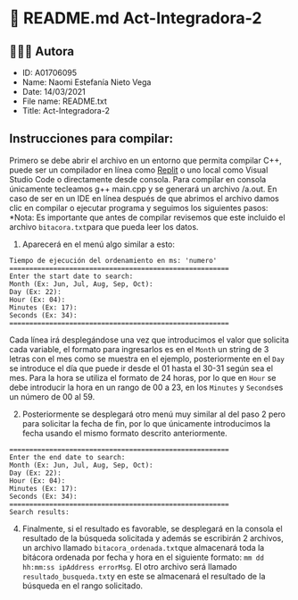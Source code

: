 # 📌 README.md Act-Integradora-2

## 👩🏻‍💻 Autora
* ID:          A01706095
* Name:        Naomi Estefanía Nieto Vega 
* Date:        14/03/2021
* File name:   README.txt
* Title:       Act-Integradora-2

## Instrucciones para compilar:
Primero se debe abrir el archivo en un entorno que permita compilar C++, puede ser un compilador en línea como [Replit](https://replit.com/) o uno local como Visual Studio Code o directamente desde consola. Para compilar en consola únicamente tecleamos g++ main.cpp y se generará un archivo /a.out. En caso de ser en un IDE en línea después de que abrimos el archivo damos clic en compilar o ejecutar programa y seguimos los siguientes pasos: 
*Nota: Es importante que antes de compilar revisemos que este incluido el archivo ```bitacora.txt```para que pueda leer los datos. 

1. Aparecerá en el menú algo similar a esto:
```
Tiempo de ejecución del ordenamiento en ms: 'numero'
=======================================================
Enter the start date to search: 
Month (Ex: Jun, Jul, Aug, Sep, Oct): 
Day (Ex: 22): 
Hour (Ex: 04): 
Minutes (Ex: 17): 
Seconds (Ex: 34): 
=======================================================
```
  Cada línea irá desplegándose una vez que introducimos el valor que solicita cada variable, el formato para ingresarlos es en el ```Month``` un string de 3 letras con el mes como se muestra en el ejemplo, posteriormente en el ```Day``` se introduce el día que puede ir desde el 01 hasta el 30-31 según sea el mes. Para la hora se utiliza el formato de 24 horas, por lo que en ```Hour``` se debe introducir la hora en un rango de 00 a 23, en los ```Minutes``` y ```Seconds```es un número de 00 al 59.

2. Posteriormente se desplegará otro menú muy similar al del paso 2 pero para solicitar la fecha de fin, por lo que únicamente introducimos la fecha usando el mismo formato descrito anteriormente.
```
=======================================================
Enter the end date to search: 
Month (Ex: Jun, Jul, Aug, Sep, Oct): 
Day (Ex: 22): 
Hour (Ex: 04): 
Minutes (Ex: 17): 
Seconds (Ex: 34): 
=======================================================
Search results:
```
4. Finalmente, si el resultado es favorable, se desplegará en la consola el resultado de la búsqueda solicitada y además se escribirán 2 archivos, un archivo llamado ```bitacora_ordenada.txt```que almacenará toda la bitácora ordenada por fecha y hora en el siguiente formato: ```mm dd hh:mm:ss ipAddress errorMsg```. El otro archivo será llamado ```resultado_busqueda.txt```y en este se almacenará el resultado de la búsqueda en el rango solicitado.

